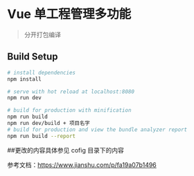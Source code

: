 # Vue 单工程管理多功能

> 分开打包编译

## Build Setup

``` bash
# install dependencies
npm install

# serve with hot reload at localhost:8080
npm run dev

# build for production with minification
npm run build
npm run dev/build + 项目名字
# build for production and view the bundle analyzer report
npm run build --report
```
##更改的内容具体参见 cofig 目录下的内容

参考文档：https://www.jianshu.com/p/fa19a07b1496
